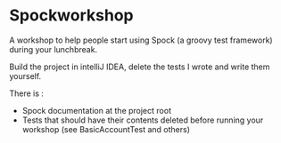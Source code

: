 Spockworkshop
=============

A workshop to help people start using Spock (a groovy test framework) during your lunchbreak.

Build the project in intelliJ IDEA, delete the tests I wrote and write them yourself.

There is :
 - Spock documentation at the project root 
 - Tests that should have their contents deleted before running your workshop (see BasicAccountTest and others)
